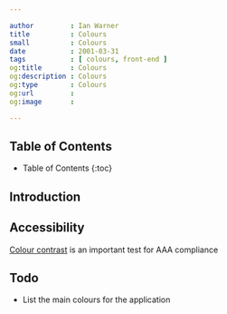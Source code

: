 ```yaml
---

author         : Ian Warner
title          : Colours
small          : Colours
date           : 2001-03-31
tags           : [ colours, front-end ]
og:title       : Colours
og:description : Colours
og:type        : Colours
og:url         :
og:image       :

---
```


## Table of Contents
* Table of Contents
{:toc}

## Introduction

## Accessibility
[Colour contrast][] is an important test for AAA compliance

## Todo
* List the main colours for the application

[Colour contrast]:http://www.snook.ca/technical/colour_contrast/colour.html